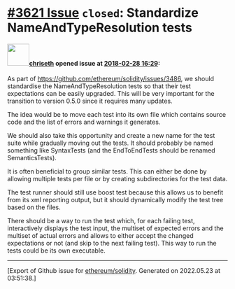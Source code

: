 # [\#3621 Issue](https://github.com/ethereum/solidity/issues/3621) `closed`: Standardize NameAndTypeResolution tests

#### <img src="https://avatars.githubusercontent.com/u/9073706?v=4" width="50">[chriseth](https://github.com/chriseth) opened issue at [2018-02-28 16:29](https://github.com/ethereum/solidity/issues/3621):

As part of https://github.com/ethereum/solidity/issues/3486, we should standardise the NameAndTypeResolution tests so that their test expectations can be easily upgraded. This will be very important for the transition to version 0.5.0 since it requires many updates.

The idea would be to move each test into its own file which contains source code and the list of errors and warnings it generates.

We should also take this opportunity and create a new name for the test suite while gradually moving out the tests. It should probably be named something like SyntaxTests (and the EndToEndTests should be renamed SemanticsTests).

It is often beneficial to group similar tests. This can either be done by allowing multiple tests per file or by creating subdirectories for the test data.

The test runner should still use boost test because this allows us to benefit from its xml reporting output, but it should dynamically modify the test tree based on the files.

There should be a way to run the test which, for each failing test, interactively displays the test input, the multiset of expected errors and the multiset of actual errors and allows to either accept the changed expectations or not (and skip to the next failing test). This way to run the tests could be its own executable.




-------------------------------------------------------------------------------



[Export of Github issue for [ethereum/solidity](https://github.com/ethereum/solidity). Generated on 2022.05.23 at 03:51:38.]
